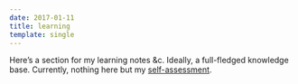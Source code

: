 ```yaml
---
date: 2017-01-11
title: learning
template: single
---
```


Here’s a section for my learning notes &c. Ideally, a full-fledged knowledge base. Currently, nothing here but my [self-assessment](/learning/the-fuck-i-know/).